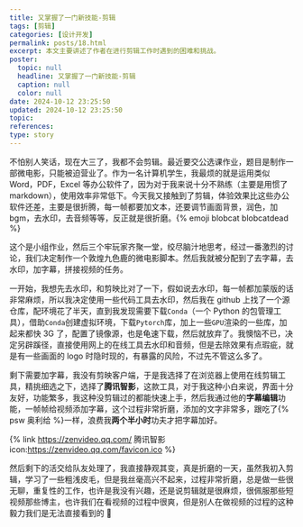 ```yaml
---
title: 又掌握了一门新技能-剪辑
tags: [剪辑]
categories: [设计开发]
permalink: posts/18.html
excerpt: 本文主要讲述了作者在进行剪辑工作时遇到的困难和挑战。
poster:
  topic: null
  headline: 又掌握了一门新技能-剪辑
  caption: null
  color: null
date: 2024-10-12 23:25:50
updated: 2024-10-12 23:25:50
topic:
references:
type: story
---
```


不怕别人笑话，现在大三了，我都不会剪辑。最近要交公选课作业，题目是制作一部微电影，只能被迫营业了。作为一名计算机学生，我最烦的就是运用类似 Word，PDF，Excel 等办公软件了，因为对于我来说十分不熟练（主要是用惯了 markdown），使用效率非常低下。今天我又接触到了剪辑，体验效果比这些办公软件还差，主要是很折腾，每一帧都要加文本，还要调节画面背景，润色，加 bgm，去水印，去音频等等，反正就是很折磨。{% emoji blobcat blobcatdead %}

这个是小组作业，然后三个牢玩家齐聚一堂，绞尽脑汁地思考，经过一番激烈的讨论，我们决定制作一个敦煌九色鹿的微电影脚本。然后我就被分配到了去字幕，去水印，加字幕，拼接视频的任务。

一开始，我想先去水印，和剪映比对了一下，假如说去水印，每一帧都加蒙版的话非常麻烦，所以我决定使用一些代码工具去水印，然后我在 github 上找了一个源仓库，配环境花了半天，直到我发现需要下载`Conda`（一个 Python 的包管理工具），借助`Conda`创建虚拟环境，下载`Pytorch`库，加上一些`GPU`渲染的一些库，加起来都快 3G 了，配置了镜像源，也是龟速下载，然后就放弃了。我懊恼不已，决定另辟蹊径，直接使用网上的在线工具去水印和音频，但是去除效果有点瑕疵，就是有一些画面的 logo 时隐时现的，有暴露的风险，不过先不管这么多了。

剩下需要加字幕，我没有剪映客户端，于是我选择了在浏览器上使用在线剪辑工具，精挑细选之下，选择了**腾讯智影**，这款工具，对于我这种小白来说，界面十分友好，功能繁多，我这种没剪辑过的都能快速上手，然后我通过他的**字幕编辑**功能，一帧帧给视频添加字幕，这个过程非常折磨，添加的文字非常多，跟吃了{% psw 奥利给 %}一样，浪费我**两个半小时**功夫才把字幕加好。

{% link https://zenvideo.qq.com/ 腾讯智影 icon:https://zenvideo.qq.com/favicon.ico %}

然后剩下的活交给队友处理了，我直接静观其变，真是折磨的一天，虽然我初入剪辑，学习了一些粗浅皮毛，但是我丝毫高兴不起来，过程非常折磨，总是做一些很无聊，重复性的工作，也许是我没有兴趣，还是说剪辑就是很麻烦，很佩服那些短视频那些博主，也许我们在看视频的过程中很爽，但是别人在做视频的过程的这种毅力我们是无法直接看到的 🤡
